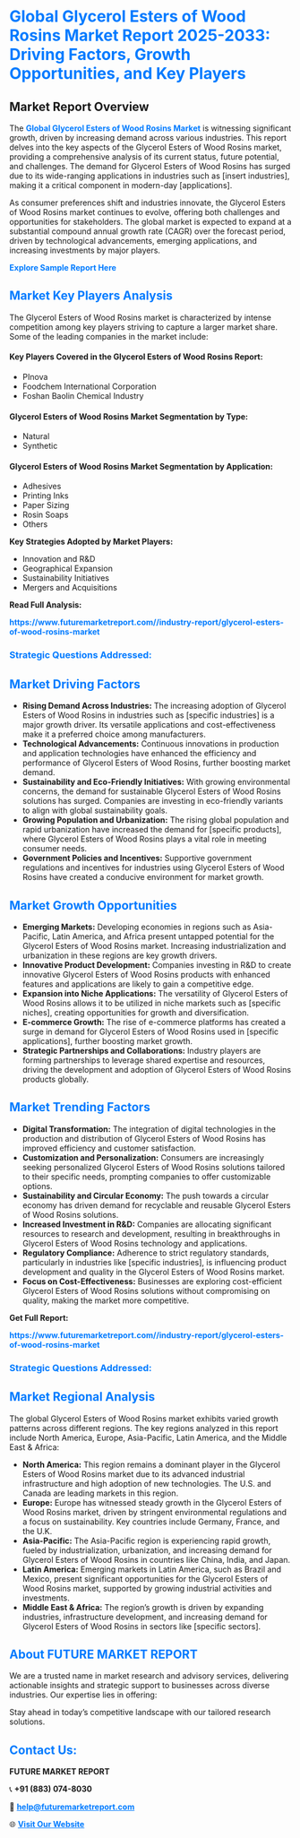 <h1 style="color: #007BFF;">Global Glycerol Esters of Wood Rosins Market Report 2025-2033: Driving Factors, Growth Opportunities, and Key Players</h1>

<section id="overview">
<h2>Market Report Overview</h2>
<p>The <a href="https://www.futuremarketreport.com//industry-report/glycerol-esters-of-wood-rosins-market" style="color: #007BFF; text-decoration: none;"><strong>Global Glycerol Esters of Wood Rosins Market</strong></a> is witnessing significant growth, driven by increasing demand across various industries. This report delves into the key aspects of the Glycerol Esters of Wood Rosins market, providing a comprehensive analysis of its current status, future potential, and challenges. The demand for Glycerol Esters of Wood Rosins has surged due to its wide-ranging applications in industries such as [insert industries], making it a critical component in modern-day [applications].</p>
<p>As consumer preferences shift and industries innovate, the Glycerol Esters of Wood Rosins market continues to evolve, offering both challenges and opportunities for stakeholders. The global market is expected to expand at a substantial compound annual growth rate (CAGR) over the forecast period, driven by technological advancements, emerging applications, and increasing investments by major players.</p>
</section>

<section id="overview">
<p><a href="https://www.futuremarketreport.com//request-sample/reportId=83063" style="color: #007BFF; text-decoration: none;"><strong>Explore Sample Report Here</strong></a></p>
</section>

<section id="key-players">
<h2 style="color: #007BFF;">Market Key Players Analysis</h2>
<p>The Glycerol Esters of Wood Rosins market is characterized by intense competition among key players striving to capture a larger market share. Some of the leading companies in the market include:</p>
<h4>Key Players Covered in the Glycerol Esters of Wood Rosins Report:</h4>
<ul><li>PInova</li><li>Foodchem International Corporation</li><li>Foshan Baolin Chemical Industry</li></ul>
<h4>Glycerol Esters of Wood Rosins Market Segmentation by Type:</h4>
<ul><li>Natural</li><li>Synthetic</li></ul>

<h4>Glycerol Esters of Wood Rosins Market Segmentation by Application:</h4>
<ul><li>Adhesives</li><li>Printing Inks</li><li>Paper Sizing</li><li>Rosin Soaps</li><li>Others</li></ul>
<p><strong>Key Strategies Adopted by Market Players:</strong></p>
<ul>
<li>Innovation and R&D</li>
<li>Geographical Expansion</li>
<li>Sustainability Initiatives</li>
<li>Mergers and Acquisitions</li>
</ul>
</section>

<section>
<p><strong>Read Full Analysis: </strong></p><a href="https://www.futuremarketreport.com//industry-report/glycerol-esters-of-wood-rosins-market" style="color: #007BFF; text-decoration: none;"><strong>https://www.futuremarketreport.com//industry-report/glycerol-esters-of-wood-rosins-market</strong></a>
<h3 style="color: #007BFF;">Strategic Questions Addressed:</h3>
</section>

<section id="driving-factors">
<h2 style="color: #007BFF;">Market Driving Factors</h2>
<ul>
<li><strong>Rising Demand Across Industries:</strong> The increasing adoption of Glycerol Esters of Wood Rosins in industries such as [specific industries] is a major growth driver. Its versatile applications and cost-effectiveness make it a preferred choice among manufacturers.</li>
<li><strong>Technological Advancements:</strong> Continuous innovations in production and application technologies have enhanced the efficiency and performance of Glycerol Esters of Wood Rosins, further boosting market demand.</li>
<li><strong>Sustainability and Eco-Friendly Initiatives:</strong> With growing environmental concerns, the demand for sustainable Glycerol Esters of Wood Rosins solutions has surged. Companies are investing in eco-friendly variants to align with global sustainability goals.</li>
<li><strong>Growing Population and Urbanization:</strong> The rising global population and rapid urbanization have increased the demand for [specific products], where Glycerol Esters of Wood Rosins plays a vital role in meeting consumer needs.</li>
<li><strong>Government Policies and Incentives:</strong> Supportive government regulations and incentives for industries using Glycerol Esters of Wood Rosins have created a conducive environment for market growth.</li>
</ul>
</section>

<section id="growth-opportunities">
<h2 style="color: #007BFF;">Market Growth Opportunities</h2>
<ul>
<li><strong>Emerging Markets:</strong> Developing economies in regions such as Asia-Pacific, Latin America, and Africa present untapped potential for the Glycerol Esters of Wood Rosins market. Increasing industrialization and urbanization in these regions are key growth drivers.</li>
<li><strong>Innovative Product Development:</strong> Companies investing in R&D to create innovative Glycerol Esters of Wood Rosins products with enhanced features and applications are likely to gain a competitive edge.</li>
<li><strong>Expansion into Niche Applications:</strong> The versatility of Glycerol Esters of Wood Rosins allows it to be utilized in niche markets such as [specific niches], creating opportunities for growth and diversification.</li>
<li><strong>E-commerce Growth:</strong> The rise of e-commerce platforms has created a surge in demand for Glycerol Esters of Wood Rosins used in [specific applications], further boosting market growth.</li>
<li><strong>Strategic Partnerships and Collaborations:</strong> Industry players are forming partnerships to leverage shared expertise and resources, driving the development and adoption of Glycerol Esters of Wood Rosins products globally.</li>
</ul>
</section>

<section id="trending-factors">
<h2 style="color: #007BFF;">Market Trending Factors</h2>
<ul>
<li><strong>Digital Transformation:</strong> The integration of digital technologies in the production and distribution of Glycerol Esters of Wood Rosins has improved efficiency and customer satisfaction.</li>
<li><strong>Customization and Personalization:</strong> Consumers are increasingly seeking personalized Glycerol Esters of Wood Rosins solutions tailored to their specific needs, prompting companies to offer customizable options.</li>
<li><strong>Sustainability and Circular Economy:</strong> The push towards a circular economy has driven demand for recyclable and reusable Glycerol Esters of Wood Rosins solutions.</li>
<li><strong>Increased Investment in R&D:</strong> Companies are allocating significant resources to research and development, resulting in breakthroughs in Glycerol Esters of Wood Rosins technology and applications.</li>
<li><strong>Regulatory Compliance:</strong> Adherence to strict regulatory standards, particularly in industries like [specific industries], is influencing product development and quality in the Glycerol Esters of Wood Rosins market.</li>
<li><strong>Focus on Cost-Effectiveness:</strong> Businesses are exploring cost-efficient Glycerol Esters of Wood Rosins solutions without compromising on quality, making the market more competitive.</li>
</ul>
</section>

<section>
<p><strong>Get Full Report: </strong></p><a href="https://www.futuremarketreport.com//industry-report/glycerol-esters-of-wood-rosins-market" style="color: #007BFF; text-decoration: none;"><strong>https://www.futuremarketreport.com//industry-report/glycerol-esters-of-wood-rosins-market</strong></a>
<h3 style="color: #007BFF;">Strategic Questions Addressed:</h3>
</section>


<section id="regional-analysis">
<h2 style="color: #007BFF;">Market Regional Analysis</h2>
<p>The global Glycerol Esters of Wood Rosins market exhibits varied growth patterns across different regions. The key regions analyzed in this report include North America, Europe, Asia-Pacific, Latin America, and the Middle East & Africa:</p>
<ul>
<li><strong>North America:</strong> This region remains a dominant player in the Glycerol Esters of Wood Rosins market due to its advanced industrial infrastructure and high adoption of new technologies. The U.S. and Canada are leading markets in this region.</li>
<li><strong>Europe:</strong> Europe has witnessed steady growth in the Glycerol Esters of Wood Rosins market, driven by stringent environmental regulations and a focus on sustainability. Key countries include Germany, France, and the U.K.</li>
<li><strong>Asia-Pacific:</strong> The Asia-Pacific region is experiencing rapid growth, fueled by industrialization, urbanization, and increasing demand for Glycerol Esters of Wood Rosins in countries like China, India, and Japan.</li>
<li><strong>Latin America:</strong> Emerging markets in Latin America, such as Brazil and Mexico, present significant opportunities for the Glycerol Esters of Wood Rosins market, supported by growing industrial activities and investments.</li>
<li><strong>Middle East & Africa:</strong> The region’s growth is driven by expanding industries, infrastructure development, and increasing demand for Glycerol Esters of Wood Rosins in sectors like [specific sectors].</li>
</ul>
</section>

<footer>
<h2 style="color: #007BFF;">About FUTURE MARKET REPORT</h2>
<p>We are a trusted name in market research and advisory services, delivering actionable insights and strategic support to businesses across diverse industries. Our expertise lies in offering:</p>

<p>Stay ahead in today’s competitive landscape with our tailored research solutions.</p>

<h2 style="color: #007BFF;">Contact Us:</h2>
<p><strong>FUTURE MARKET REPORT</strong></p>
<p>📞 <strong>+91 (883) 074-8030</strong></p>
<p>📧 <strong><a href="mailto:help@futuremarketreport.com" style="color: #007BFF;">help@futuremarketreport.com</a></strong></p>
<p>🌐 <strong><a href="https://www.futuremarketreport.com/" style="color: #007BFF;">Visit Our Website</a></strong></p>
</footer>